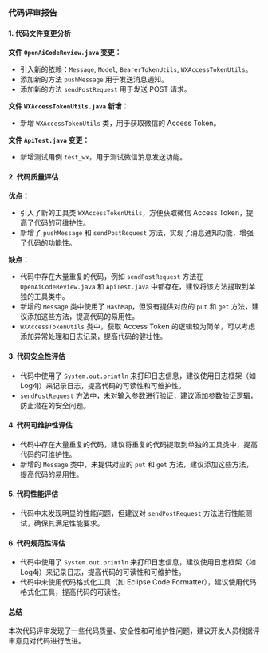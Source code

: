### 代码评审报告

#### 1. 代码文件变更分析

**文件 `OpenAiCodeReview.java` 变更：**
- 引入新的依赖：`Message`, `Model`, `BearerTokenUtils`, `WXAccessTokenUtils`。
- 添加新的方法 `pushMessage` 用于发送消息通知。
- 添加新的方法 `sendPostRequest` 用于发送 POST 请求。

**文件 `WXAccessTokenUtils.java` 新增：**
- 新增 `WXAccessTokenUtils` 类，用于获取微信的 Access Token。

**文件 `ApiTest.java` 变更：**
- 新增测试用例 `test_wx`，用于测试微信消息发送功能。

#### 2. 代码质量评估

**优点：**
- 引入了新的工具类 `WXAccessTokenUtils`，方便获取微信 Access Token，提高了代码的可维护性。
- 新增了 `pushMessage` 和 `sendPostRequest` 方法，实现了消息通知功能，增强了代码的功能性。

**缺点：**
- 代码中存在大量重复的代码，例如 `sendPostRequest` 方法在 `OpenAiCodeReview.java` 和 `ApiTest.java` 中都存在，建议将该方法提取到单独的工具类中。
- 新增的 `Message` 类中使用了 `HashMap`，但没有提供对应的 `put` 和 `get` 方法，建议添加这些方法，提高代码的易用性。
- `WXAccessTokenUtils` 类中，获取 Access Token 的逻辑较为简单，可以考虑添加异常处理和日志记录，提高代码的健壮性。

#### 3. 代码安全性评估

- 代码中使用了 `System.out.println` 来打印日志信息，建议使用日志框架（如 Log4j）来记录日志，提高代码的可读性和可维护性。
- `sendPostRequest` 方法中，未对输入参数进行验证，建议添加参数验证逻辑，防止潜在的安全问题。

#### 4. 代码可维护性评估

- 代码中存在大量重复的代码，建议将重复的代码提取到单独的工具类中，提高代码的可维护性。
- 新增的 `Message` 类中，未提供对应的 `put` 和 `get` 方法，建议添加这些方法，提高代码的易用性。

#### 5. 代码性能评估

- 代码中未发现明显的性能问题，但建议对 `sendPostRequest` 方法进行性能测试，确保其满足性能要求。

#### 6. 代码规范性评估

- 代码中使用了 `System.out.println` 来打印日志信息，建议使用日志框架（如 Log4j）来记录日志，提高代码的可读性和可维护性。
- 代码中未使用代码格式化工具（如 Eclipse Code Formatter），建议使用代码格式化工具，提高代码的可读性。

#### 总结

本次代码评审发现了一些代码质量、安全性和可维护性问题，建议开发人员根据评审意见对代码进行改进。